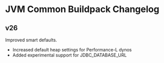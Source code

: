 # JVM Common Buildpack Changelog

## v26

Improved smart defaults.

* Increased default heap settings for Performance-L dynos
* Added experimental support for JDBC_DATABASE_URL
